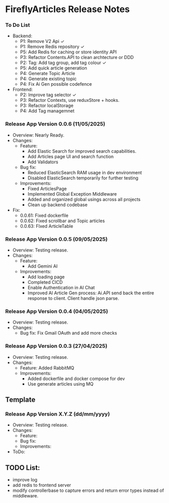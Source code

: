 # FireflyArticles Release Notes

### To Do List
- Backend:
    - P1: Remove V2 Api ✓
    - P1: Remove Redis repository ✓
    - P5: Add Redis for caching or store identity API
    - P3: Refactor Contents.API to clean archtecture or DDD
    - P2: Tag: Add tag group, add tag colour ✓
    - P5: Add quick article generation
    - P4: Generate Topic Article
    - P4: Generate existing topic
    - P4: Fix Ai Gen possible codefence
- Frontend:
    - P2: Improve tag selector ✓
    - P3: Refactor Contexts, use reduxStore + hooks.
    - P3: Refactor localStorage
    - P4: Add Tag managemnet



### Release App Version 0.0.6 (11/05/2025)
- Overview: Nearly Ready.
- Changes:
    - Feature:
        - Add Elastic Search for improved search capabilities. 
        - Add Articles page UI and search function
        - Add Validators
    - Bug fix:
        - Reduced ElasticSearch RAM usage in dev environment
        - Disabled ElasticSearch temporarily for further testing
    - Improvements:
        - Fixed ArticlesPage
        - Implemented Global Exception Middleware
        - Added and organized global usings across all projects
        - Clean up backend codebase
- Fix:
    - 0.0.61: Fixed dockerfile
    - 0.0.62: Fixed scrollbar and Topic articles
    - 0.0.63: FIxed ArticleTable

### Release App Version 0.0.5 (09/05/2025)
- Overview: Testing release.
- Changes:
    - Feature: 
        - Add Gemini AI
    - Improvements:
        - Add loading page
        - Completed CICD
        - Enable Authentication in AI Chat
        - Improved AI Article Gen process: 
            Ai.API send back the entire response to client. Client handle json parse.

### Release App Version 0.0.4 (04/05/2025)
- Overview: Testing release.
- Changes:
    - Bug fix: Fix Gmail OAuth and add more checks

### Release App Version 0.0.3 (27/04/2025)
- Overview: Testing release.
- Changes:
    - Feature: Added RabbitMQ
    - Improvements: 
        - Added dockerfile and docker compose for dev
        - Use generate articles using MQ





## Template

### Release App Version X.Y.Z (dd/mm/yyyy)
- Overview: Testing release.
- Changes:
    - Feature:
    - Bug fix:
    - Improvements:
- ToDo:


## TODO List:
- improve log
- add redis to frontend server
- modify controllerbase to capture errors and return error types instead of middleware.






